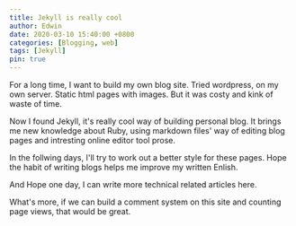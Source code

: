 ```yaml
---
title: Jekyll is really cool
author: Edwin
date: 2020-03-10 15:40:00 +0800
categories: [Blogging, web]
tags: [Jekyll]
pin: true
---
```


For a long time, I want to build my own blog site. Tried wordpress, on my own server. Static html pages with images. But it was costy and kink of waste of time.

Now I found Jekyll, it's really cool way of building personal blog. It brings me new knowledge about Ruby, using markdown files' way of editing blog pages and intresting online editor tool prose.

In the follwing days, I'll try to work out a better style for these pages. Hope the habit of writing blogs helps me improve my written Enlish.

And Hope one day, I can write more technical related articles here.

What's more, if we can build a comment system on this site and counting page views, that would be great.
